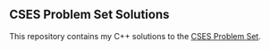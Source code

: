 ## CSES Problem Set Solutions

This repository contains my C++ solutions to the [CSES Problem Set](https://cses.fi/problemset/).  



